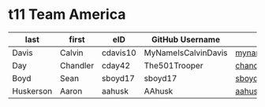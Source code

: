 # t11 Team America

| last | first | eID | GitHub Username | Email |
|------|-------|-----|-----------------|-------|
| Davis | Calvin | cdavis10 | MyNameIsCalvinDavis | mynameiscalvindavis@gmail.com |
| Day | Chandler | cday42 | The501Trooper | chandlerday1@gmail.com |
| Boyd | Sean | sboyd17 | sboyd17 | sboyd17@rams.colostate.edu |
| Huskerson | Aaron | aahusk | AAhusk | aahusk@rams.colostate.edu |
